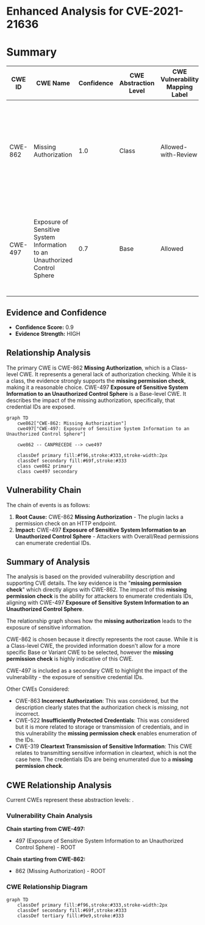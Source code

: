 # Enhanced Analysis for CVE-2021-21636

# Summary

| CWE ID | CWE Name | Confidence | CWE Abstraction Level | CWE Vulnerability Mapping Label | CWE-Vulnerability Mapping Notes |
|---|---|---|---|---|---|
| CWE-862 | Missing Authorization | 1.0 | Class | Allowed-with-Review | Primary CWE: The product does not perform an authorization check when an actor attempts to access a resource or perform an action. |
| CWE-497 | Exposure of Sensitive System Information to an Unauthorized Control Sphere | 0.7 | Base | Allowed | Secondary CWE: The product does not properly prevent sensitive system-level information from being accessed by unauthorized actors. |

## Evidence and Confidence

*   **Confidence Score:** 0.9
*   **Evidence Strength:** HIGH

## Relationship Analysis
The primary CWE is CWE-862 **Missing Authorization**, which is a Class-level CWE. It represents a general lack of authorization checking. While it is a class, the evidence strongly supports the **missing permission check**, making it a reasonable choice.
CWE-497 **Exposure of Sensitive System Information to an Unauthorized Control Sphere** is a Base-level CWE. It describes the impact of the missing authorization, specifically, that credential IDs are exposed.

```mermaid
graph TD
    cwe862["CWE-862: Missing Authorization"]
    cwe497["CWE-497: Exposure of Sensitive System Information to an Unauthorized Control Sphere"]

    cwe862 -- CANPRECEDE --> cwe497

    classDef primary fill:#f96,stroke:#333,stroke-width:2px
    classDef secondary fill:#69f,stroke:#333
    class cwe862 primary
    class cwe497 secondary
```

## Vulnerability Chain
The chain of events is as follows:
1.  **Root Cause:** CWE-862 **Missing Authorization** - The plugin lacks a permission check on an HTTP endpoint.
2.  **Impact:** CWE-497 **Exposure of Sensitive System Information to an Unauthorized Control Sphere** - Attackers with Overall/Read permissions can enumerate credential IDs.

## Summary of Analysis
The analysis is based on the provided vulnerability description and supporting CVE details. The key evidence is the "**missing permission check**" which directly aligns with CWE-862. The impact of this **missing permission check** is the ability for attackers to enumerate credentials IDs, aligning with CWE-497 **Exposure of Sensitive System Information to an Unauthorized Control Sphere**.

The relationship graph shows how the **missing authorization** leads to the exposure of sensitive information.

CWE-862 is chosen because it directly represents the root cause. While it is a Class-level CWE, the provided information doesn't allow for a more specific Base or Variant CWE to be selected, however the **missing permission check** is highly indicative of this CWE.

CWE-497 is included as a secondary CWE to highlight the impact of the vulnerability - the exposure of sensitive credential IDs.

Other CWEs Considered:

*   CWE-863 **Incorrect Authorization**: This was considered, but the description clearly states that the authorization check is *missing*, not incorrect.
*   CWE-522 **Insufficiently Protected Credentials**: This was considered but it is more related to storage or transmission of credentials, and in this vulnerability the **missing permission check** enables enumeration of the IDs.
*   CWE-319 **Cleartext Transmission of Sensitive Information**: This CWE relates to transmitting sensitive information in cleartext, which is not the case here. The credentials IDs are being enumerated due to a **missing permission check**.


## CWE Relationship Analysis

Current CWEs represent these abstraction levels: .


### Vulnerability Chain Analysis

**Chain starting from CWE-497:**
- 497 (Exposure of Sensitive System Information to an Unauthorized Control Sphere) - ROOT


**Chain starting from CWE-862:**
- 862 (Missing Authorization) - ROOT



### CWE Relationship Diagram

```mermaid
graph TD
    classDef primary fill:#f96,stroke:#333,stroke-width:2px
    classDef secondary fill:#69f,stroke:#333
    classDef tertiary fill:#9e9,stroke:#333
```